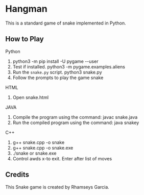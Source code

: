 # Hangman

This is a standard game of snake implemented in Python.

## How to Play

Python
1. python3 -m pip install -U pygame --user
2. Test if installed. python3 -m pygame.examples.aliens
3. Run the `snake.py` script. python3 snake.py
4. Follow the prompts to play the game snake

HTML
1. Open snake.html

JAVA
1. Compile the program using the command: javac snake.java
2. Run the compiled program using the command: java snakey

C++
1. g++ snake.cpp -o snake
2. g++ snake.cpp -o snake.exe
3. ./snake or snake.exe
4. Control awds x-to exit. Enter after list of moves

## Credits

This Snake game is created by Rhamseys Garcia.


